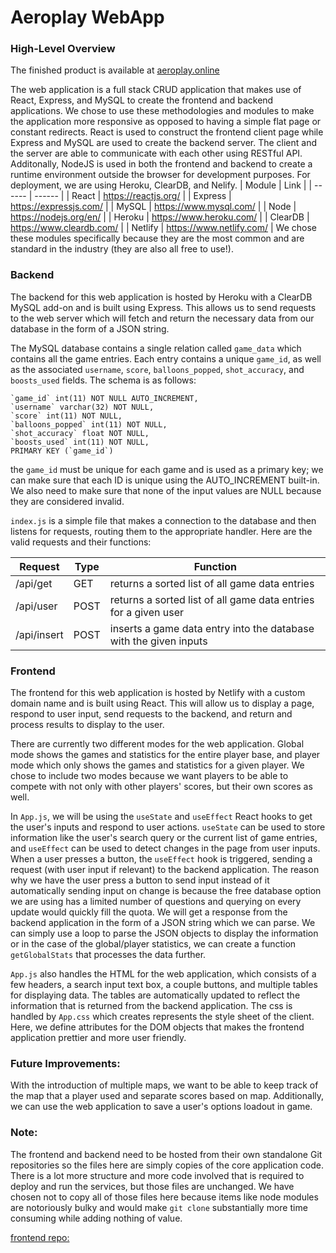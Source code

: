 # Aeroplay WebApp
### High-Level Overview
The finished product is available at [aeroplay.online](https://aeroplay.online)

The web application is a full stack CRUD application that makes use of React, Express, and MySQL to create the frontend and backend applications. We chose to use these methodologies and modules to make the application more responsive as opposed to having a simple flat page or constant redirects. React is used to construct the frontend client page while Express and MySQL are used to create the backend server. The client and the server are able to communicate with each other using RESTful API. Additonally, NodeJS is used in both the frontend and backend to create a runtime environment outside the browser for development purposes. For deployment, we are using Heroku, ClearDB, and Nelify.
| Module | Link |
| ------ | ------ |
| React | https://reactjs.org/ |
| Express | https://expressjs.com/ |
| MySQL | https://www.mysql.com/ |
| Node | https://nodejs.org/en/ |
| Heroku | https://www.heroku.com/ |
| ClearDB | https://www.cleardb.com/ |
| Netlify | https://www.netlify.com/ |
We chose these modules specifically because they are the most common and are standard in the industry (they are also all free to use!).

### Backend
The backend for this web application is hosted by Heroku with a ClearDB MySQL add-on and is built using Express. This allows us to send requests to the web server which will fetch and return the necessary data from our database in the form of a JSON string.

The MySQL database contains a single relation called `game_data` which contains all the game entries. Each entry contains a unique `game_id`, as well as the associated `username`, `score`, `balloons_popped`, `shot_accuracy`, and `boosts_used` fields. The schema is as follows:
```
`game_id` int(11) NOT NULL AUTO_INCREMENT,
`username` varchar(32) NOT NULL,
`score` int(11) NOT NULL,
`balloons_popped` int(11) NOT NULL,
`shot_accuracy` float NOT NULL,
`boosts_used` int(11) NOT NULL,
PRIMARY KEY (`game_id`)
```
the `game_id` must be unique for each game and is used as a primary key; we can make sure that each ID is unique using the AUTO_INCREMENT built-in. We also need to make sure that none of the input values are NULL because they are considered invalid.

`index.js` is a simple file that makes a connection to the database and then listens for requests, routing them to the appropriate handler. Here are the valid requests and their functions:

| Request | Type | Function |
| ------ | ------  | ------ |
| /api/get | GET | returns a sorted list of all game data entries |
| /api/user | POST | returns a sorted list of all game data entries for a given user |
| /api/insert | POST | inserts a game data entry into the database with the given inputs |

### Frontend
The frontend for this web application is hosted by Netlify with a custom domain name and is built using React. This will allow us to display a page, respond to user input, send requests to the backend, and return and process results to display to the user.

There are currently two different modes for the web application. Global mode shows the games and statistics for the entire player base, and player mode which only shows the games and statistics for a given player. We chose to include two modes because we want players to be able to compete with not only with other players' scores, but their own scores as well.

In `App.js`, we will be using the `useState` and `useEffect` React hooks to get the user's inputs and respond to user actions. `useState` can be used to store information like the user's search query or the current list of game entries, and `useEffect` can be used to detect changes in the page from user inputs. When a user presses a button, the `useEffect` hook is triggered, sending a request (with user input if relevant) to the backend application. The reason why we have the user press a button to send input instead of it automatically sending input on change is because the free database option we are using has a limited number of questions and querying on every update would quickly fill the quota. We will get a response from the backend application in the form of a JSON string which we can parse. We can simply use a loop to parse the JSON objects to display the information or in the case of the global/player statistics, we can create a function `getGlobalStats` that processes the data further.

`App.js` also handles the HTML for the web application, which consists of a few headers, a search input text box, a couple buttons, and multiple tables for displaying data. The tables are automatically updated to reflect the information that is returned from the backend application. The css is handled by `App.css` which creates represents the style sheet of the client. Here, we define attributes for the DOM objects that makes the frontend application prettier and more user friendly.

### Future Improvements:
With the introduction of multiple maps, we want to be able to keep track of the map that a player used and separate scores based on map. Additionally, we can use the web application to save a user's options loadout in game.

### Note:
The frontend and backend need to be hosted from their own standalone Git repositories so the files here are simply copies of the core application code. There is a lot more structure and more code involved that is required to deploy and run the services, but those files are unchanged. We have chosen not to copy all of those files here because items like node modules are notoriously bulky and would make `git clone` substantially more time consuming while adding nothing of value.

[frontend repo:](https://github.com/Ericzklm/Aeroplay-Web_Client)